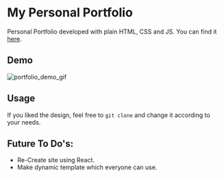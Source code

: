 # My Personal Portfolio

Personal Portfolio developed with plain HTML, CSS and JS. You can find it [here](https://vivekchaudhary.netlify.app/ "Personal Portfolio").

## Demo

![portfolio_demo_gif](https://user-images.githubusercontent.com/51666451/107483210-bfb53880-6ba6-11eb-83d7-2c061c5a5f1b.gif)


## Usage

If you liked the design, feel free to `git clone` and change it according to your needs.

## Future To Do's:

- Re-Create site using React.
- Make dynamic template which everyone can use.
